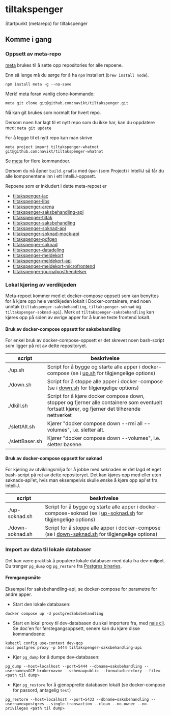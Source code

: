 # tiltakspenger

Startpunkt (metarepo) for tiltakspenger

## Komme i gang

### Oppsett av meta-repo

[meta](https://github.com/mateodelnorte/meta) brukes til å sette opp
repositories for alle repoene.

Enn så lenge må du sørge for å ha `npm` installert (`brew install node`).

```
npm install meta -g --no-save
```

Merk! meta foran vanlig clone-kommando:

```
meta git clone git@github.com:navikt/tiltakspenger.git
```

Nå kan git brukes som normalt for hvert repo.


Dersom noen har lagt til et nytt repo som du ikke har, kan du oppdatere med:
```meta git update```

For å legge til et nytt repo kan man skrive

```
meta project import tiltakspenger-whatnot git@github.com:navikt/tiltakspenger-whatnot
```

Se [meta](https://github.com/mateodelnorte/meta) for flere kommandoer.

Dersom du nå åpner `build.gradle` med `Open` (som Project) i IntelliJ så får du alle komponentene inn i ett
IntelliJ-oppsett.

Repoene som er inkludert i dette meta-repoet er

- [tiltakspenger-iac](https://github.com/navikt/tiltakspenger-iac)
- [tiltakspenger-libs](https://github.com/navikt/tiltakspenger-libs)
- [tiltakspenger-arena](https://github.com/navikt/tiltakspenger-arena)
- [tiltakspenger-saksbehandling-api](https://github.com/navikt/tiltakspenger-saksbehandling-api)
- [tiltakspenger-tiltak](https://github.com/navikt/tiltakspenger-tiltak)
- [tiltakspenger-saksbehandling](https://github.com/navikt/tiltakspenger-saksbehandling)
- [tiltakspenger-soknad-api](https://github.com/navikt/tiltakspenger-soknad-api)
- [tiltakspenger-soknad-mock-api](https://github.com/navikt/tiltakspenger-soknad-mock-api)
- [tiltakspenger-pdfgen](https://github.com/navikt/tiltakspenger-pdfgen)
- [tiltakspenger-soknad](https://github.com/navikt/tiltakspenger-soknad)
- [tiltakspenger-datadeling](https://github.com/navikt/tiltakspenger-datadeling)
- [tiltakspenger-meldekort](https://github.com/navikt/tiltakspenger-meldekort)
- [tiltakspenger-meldekort-api](https://github.com/navikt/tiltakspenger-meldekort-api)
- [tiltakspenger-meldekort-microfrontend](https://github.com/navikt/tiltakspenger-meldekort-microfrontend)
- [tiltakspenger-journalposthendelser](https://github.com/navikt/tiltakspenger-journalposthendelser)

### Lokal kjøring av verdikjeden

Meta-repoet kommer med et docker-compose oppsett som kan benyttes for å kjøre opp
hele verdikjeden lokalt i Docker-containere, med noen unntak (`tiltakspenger-saksbehandling`,
`tiltakspenger-soknad` og `tiltakspenger-soknad-api`). Merk at `tiltakspenger-saksbehandling` kan kjøres opp
på siden av øvrige apper for å kunne teste frontend lokalt.

#### Bruk av docker-compose oppsett for saksbehandling

For enkel bruk av docker-compose-oppsett er det skrevet noen bash-script som ligger på
rot av dette repositoryet.

| script          | beskrivelse                                                                                                                                                |
|-----------------|------------------------------------------------------------------------------------------------------------------------------------------------------------|
| ./up.sh         | Script for å bygge og starte alle apper i docker-compose (se i [up.sh](https://github.com/navikt/tiltakspenger/blob/main/up.sh) for tilgjengelige options) |
| ./down.sh       | Script for å stoppe alle apper i docker-compose (se i [down.sh](https://github.com/navikt/tiltakspenger/blob/main/down.sh) for tilgjengelige options)      |
| ./dkill.sh      | Script for å kjøre docker compose down, stopper og fjerner alle containere som eventuelt fortsatt kjører, og fjerner det tilhørende nettverket             |
| ./slettAlt.sh   | Kjører "docker compose down --rmi all --volumes", i.e. sletter alt.                                                                                        |
| ./slettBaser.sh | Kjører "docker compose down --volumes", i.e. sletter basene.                                                                                               |

#### Bruk av docker-compose oppsett for søknad

For kjøring av utviklingsmiljø for å jobbe med søknaden er det lagd et eget bash-script på
rot av dette repositoryet. Det kan kjøres opp med eller uten søknads-api'et, hvis man eksempelvis
skulle ønske å kjøre opp api'et fra IntelliJ.

| script           | beskrivelse                                                                                                                                                                     |
|------------------|---------------------------------------------------------------------------------------------------------------------------------------------------------------------------------|
| ./up-soknad.sh   | Script for å bygge og starte alle apper i docker-compose-soknad (se i [up-soknad.sh](https://github.com/navikt/tiltakspenger/blob/main/up-soknad.sh) for tilgjengelige options) |
| ./down-soknad.sh | Script for å stoppe alle apper i docker-compose (se i [down-søknad.sh](https://github.com/navikt/tiltakspenger/blob/main/down-soknad.sh) for tilgjengelige options)             |

### Import av data til lokale databaser

Det kan være praktisk å populere lokale databaser med data fra dev-miljøet. Du trenger `pg_dump` og `pg_restore` fra [Postgres binaries](https://www.postgresql.org/download/).

#### Fremgangsmåte
Eksempel for saksbehandling-api, se docker-compose for parametre for andre apper.

- Start den lokale databasen:
```
docker compose up -d postgresSaksbehandling
```

- Start en lokal proxy til dev-databasen du skal importere fra, med [nais cli](https://docs.nais.io/persistence/postgres/how-to/personal-access/). Se doc'en for førstegangsoppsett, senere kan du kjøre disse kommandoene:
```
kubectl config use-context dev-gcp
nais postgres proxy -p 5444 tiltakspenger-saksbehandling-api
```

- Kjør `pg_dump` for å dumpe dev-databasen:
```
pg_dump --host=localhost --port=5444 --dbname=saksbehandling --username=<GCP brukernavn> --schema=public --format=directory --file=<path til dump>
```

- Kjør `pg_restore` for å gjenopprette databasen lokalt (se docker-compose for passord, antagelig `test`)
```
pg_restore --host=localhost --port=5433 --dbname=saksbehandling --username=postgres --single-transaction --clean --no-owner --no-privileges <path til dump>
```
